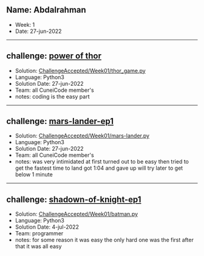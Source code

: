Name: Abdalrahman
---
- Week: 1
- Date: 27-jun-2022
---
challenge: [power of thor](https://www.codingame.com/training/easy/power-of-thor-episode-1)
---
- Solution: [ChallengeAccepted/Week01/thor_game.py](https://github.com/helooo43/ChallengeAccepted/blob/main/Week01/thor_game.py)
- Language: Python3
- Solution Date: 27-jun-2022
- Team: all CuneiCode member's
- notes: coding is the easy part 
---
challenge: [mars-lander-ep1](https://www.codingame.com/training/easy/mars-lander-episode-1)
---
- Solution: [ChallengeAccepted/Week01/mars-lander.py](https://github.com/helooo43/ChallengeAccepted/blob/main/Week01/mars-lander.py)
- Language: Python3
- Solution Date: 27-jun-2022
- Team: all CuneiCode member's
- notes: was very intimidated at first turned out to be easy then tried to get the fastest time to land got 1:04 and gave up will try later to get below 1 minute 
---
challenge: [shadown-of-knight-ep1](https://www.codingame.com/training/medium/shadows-of-the-knight-episode-1) 
---
- Solution: [ChallengeAccepted/Week01/batman.py](https://github.com/helooo43/ChallengeAccepted/blob/main/Week01/batman.py)
- Language: Python3
- Solution Date: 4-jul-2022
- Team: programmer 
- notes: for some reason it was easy the only hard one was the first after that it was all easy 
